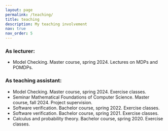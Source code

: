 ```yaml
---
layout: page
permalink: /teaching/
title: teaching
description: My teaching involvement
nav: true
nav_order: 5
---
```



### As lecturer:
* Model Checking. Master course, spring 2024. Lectures on MDPs and POMDPs.

### As teaching assistant:
* Model Checking. Master course, spring 2024. Exercise classes.
* Seminar Mathematical Foundations of Computer Science. Master course, fall 2024. Project supervision.
* Software verification. Bachelor course, spring 2022. Exercise classes.
* Software verification. Bachelor course, spring 2021. Exercise classes.
* Calculus and probability theory. Bachelor course, spring 2020. Exercise classes.


<!--
For now, this page is assumed to be a static description of your courses. You can convert it to a collection similar to `_projects/` so that you can have a dedicated page for each course.

Organize your courses by years, topics, or universities, however you like! -->
